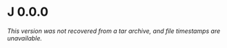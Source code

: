 # J 0.0.0
*This version was not recovered from a tar archive, and file timestamps are
unavailable.*
